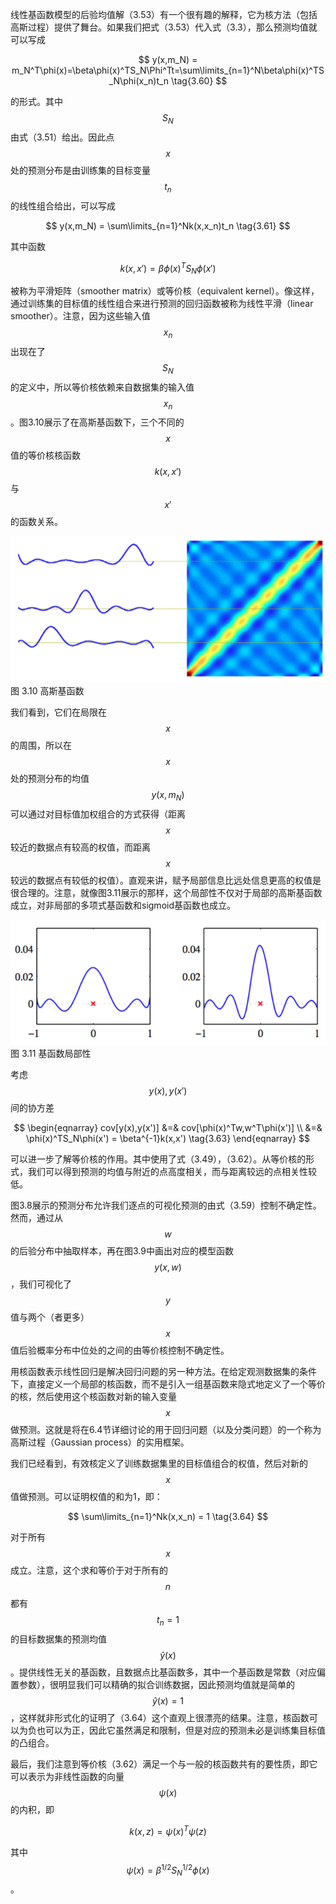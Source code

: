 线性基函数模型的后验均值解（3.53）有一个很有趣的解释，它为核方法（包括高斯过程）提供了舞台。如果我们把式（3.53）代入式（3.3），那么预测均值就可以写成

$$
y(x,m_N) = m_N^T\phi(x)=\beta\phi(x)^TS_N\Phi^Tt=\sum\limits_{n=1}^N\beta\phi(x)^TS_N\phi(x_n)t_n \tag{3.60}
$$

的形式。其中$$ S_N $$由式（3.51）给出。因此点$$ x $$处的预测分布是由训练集的目标变量$$ t_n $$的线性组合给出，可以写成

$$
y(x,m_N) = \sum\limits_{n=1}^Nk(x,x_n)t_n \tag{3.61}
$$

其中函数

$$
k(x,x') = \beta\phi(x)^TS_N\phi(x') \tag{3.62}
$$

被称为平滑矩阵（smoother matrix）或等价核（equivalent kernel）。像这样，通过训练集的目标值的线性组合来进行预测的回归函数被称为线性平滑（linear smoother）。注意，因为这些输入值$$ x_n $$出现在了$$ S_N $$的定义中，所以等价核依赖来自数据集的输入值$$ x_n $$。图3.10展示了在高斯基函数下，三个不同的$$ x $$值的等价核核函数$$ k(x,x') $$与$$ x' $$的函数关系。

![图 3-10](images/gaussian_basis.png)      
图 3.10 高斯基函数

我们看到，它们在局限在$$ x $$的周围，所以在$$ x
$$处的预测分布的均值$$ y(x,m_N) $$可以通过对目标值加权组合的方式获得（距离$$ x $$较近的数据点有较高的权值，而距离$$ x $$较远的数据点有较低的权值）。直观来讲，赋予局部信息比远处信息更高的权值是很合理的。注意，就像图3.11展示的那样，这个局部性不仅对于局部的高斯基函数成立，对非局部的多项式基函数和sigmoid基函数也成立。


![图 3-11](images/equivalent_kernel.png)      
图 3.11 基函数局部性

考虑$$ y(x),y(x') $$间的协方差

$$
\begin{eqnarray}
cov[y(x),y(x')] &=& cov[\phi(x)^Tw,w^T\phi(x')] \\
&=& \phi(x)^TS_N\phi(x') = \beta^{-1}k(x,x') \tag{3.63}
\end{eqnarray}
$$

可以进一步了解等价核的作用。其中使用了式（3.49），（3.62）。从等价核的形式，我们可以得到预测的均值与附近的点高度相关，而与距离较远的点相关性较低。    

图3.8展示的预测分布允许我们逐点的可视化预测的由式（3.59）控制不确定性。然而，通过从$$ w $$的后验分布中抽取样本，再在图3.9中画出对应的模型函数$$ y(x,w) $$，我们可视化了$$ y $$值与两个（者更多）$$ x $$值后验概率分布中位处的之间的由等价核控制不确定性。    

用核函数表示线性回归是解决回归问题的另一种方法。在给定观测数据集的条件下，直接定义一个局部的核函数，而不是引入一组基函数来隐式地定义了一个等价的核，然后使用这个核函数对新的输入变量$$ x $$做预测。这就是将在6.4节详细讨论的用于回归问题（以及分类问题）的一个称为高斯过程（Gaussian process）的实用框架。    

我们已经看到，有效核定义了训练数据集里的目标值组合的权值，然后对新的$$ x $$值做预测。可以证明权值的和为1，即：    

$$
\sum\limits_{n=1}^Nk(x,x_n) = 1 \tag{3.64}
$$

对于所有$$ x $$成立。注意，这个求和等价于对于所有的$$ n $$都有$$ t_n = 1 $$的目标数据集的预测均值$$ \hat{y}(x) $$。提供线性无关的基函数，且数据点比基函数多，其中一个基函数是常数（对应偏置参数），很明显我们可以精确的拟合训练数据，因此预测均值就是简单的$$ \hat{y}(x) = 1
$$，这样就非形式化的证明了（3.64）这个直观上很漂亮的结果。注意，核函数可以为负也可以为正，因此它虽然满足和限制，但是对应的预测未必是训练集目标值的凸组合。    

最后，我们注意到等价核（3.62）满足一个与一般的核函数共有的要性质，即它可以表示为非线性函数的向量$$ \psi(x) $$的内积，即

$$
k(x,z) = \psi(x)^T\psi(z) \tag{3.65}
$$

其中$$ \psi(x) = \beta^{1/2}S_N^{1/2}\phi(x) $$。


